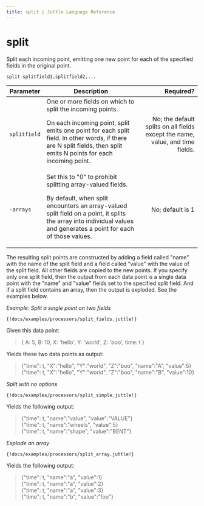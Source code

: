 ```yaml
---
title: split | Juttle Language Reference
---
```


split 
=====

Split each incoming point, emitting one new point for each of the
specified fields in the original point.

``` 
split splitfield1,splitfield2,...
```

Parameter  |  Description  |  Required?
---------- | ------------- | ---------:
`splitfield`  |   One or more fields on which to split the incoming points. <p>On each incoming point, split emits one point for each split field. In other words, if there are N split fields, then split emits N points for each incoming point.  </p>  |  No; the default splits on all fields except the name, value, and time fields.
`-arrays`  | Set this to "0" to prohibit splitting array-valued fields. <p>By default, when split encounters an array-valued split field on a point, it splits the array into individual values and generates a point for each of those values. </p>  |  No; default is 1

The resulting split points are constructed by adding a field called
"name" with the name of the split field and a field called "value" with
the value of the split field. All other fields are copied to the new
points. If you specify only one split field, then the output from each
data point is a single data point with the "name" and "value" fields set
to the specified split field. And if a split field contains an array,
then the output is exploded. See the examples below.

_Example: Split a single point on two fields_

```
{!docs/examples/processors/split_fields.juttle!}
```

Given this data point:

> { A: 5, B: 10, X: 'hello', Y: 'world', Z: 'boo', time: t }  

Yields these two data points as output:

> {"time": t, "X":"hello", "Y":"world", "Z":"boo", "name":"A", "value":5}  
> {"time": t, "X":"hello", "Y":"world", "Z":"boo", "name":"B", "value":10}  

_Split with no options_

```
{!docs/examples/processors/split_simple.juttle!}
```

Yields the following output:

> {"time": t, "name":"value", "value":"VALUE"}  
> {"time": t, "name":"wheels", "value":5}  
> {"time": t, "name":"shape", "value":"BENT"}  

_Explode an array_

```
{!docs/examples/processors/split_array.juttle!}
```

Yields the following output:

> {"time": t, "name":"a", "value":1}  
> {"time": t, "name":"a", "value":2}  
> {"time": t, "name":"a", "value":3}  
> {"time": t, "name":"b", "value":"foo"}  



